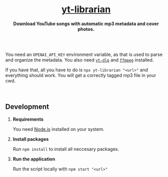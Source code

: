<h1 align="center"><a href="https://npmjs.com/package/yt-librarian" target="_blank">yt-librarian</a></h1>

<p align="center">
    <strong> Download YouTube songs with automatic mp3 metadata and cover photos. </strong>
</p>

<br><br>

You need an `OPENAI_API_KEY` environment variable, as that is used to parse and
organize the metadata. You also need [`yt-dlp`](https://github.com/yt-dlp/yt-dlp#readme) and [`ffmpeg`](https://ffmpeg.org/download.html) installed.

If you have that, all you have to do is `npx yt-librarian "<url>"` and
everything should work. You will get a correctly tagged mp3 file in your cwd.

<br>

## Development

1. **Requirements**

   You need [Node.js](https://nodejs.org/en/) installed on your system.

2. **Install packages**

   Run `npm install` to install all neccesary packages.

3. **Run the application**

   Run the script locally with `npm start "<url>"`
